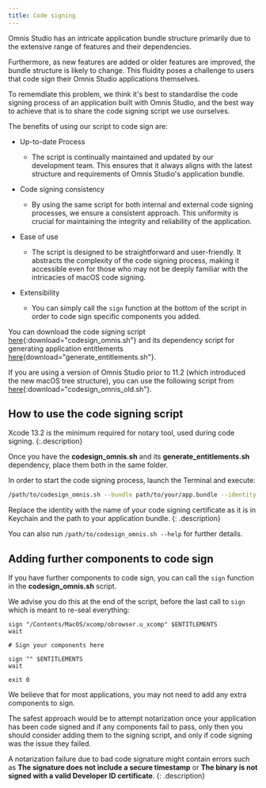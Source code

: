 ```yaml
---
title: Code signing
---
```


Omnis Studio has an intricate application bundle structure primarily due to the extensive range of features and their dependencies.

Furthermore, as new features are added or older features are improved, the bundle structure is likely to change. This fluidity poses a challenge to users that code sign their Omnis Studio applications themselves.

To rememdiate this problem, we think it's best to standardise the code signing process of an application built with Omnis Studio, and the best way to achieve that is to share the code signing script we use ourselves.

The benefits of using our script to code sign are:

* Up-to-date Process
    * The script is continually maintained and updated by our development team. This ensures that it always aligns with the latest structure and requirements of Omnis Studio's application bundle.

* Code signing consistency
    * By using the same script for both internal and external code signing processes, we ensure a consistent approach. This uniformity is crucial for maintaining the integrity and reliability of the application.
  
* Ease of use
    * The script is designed to be straightforward and user-friendly. It abstracts the complexity of the code signing process, making it accessible even for those who may not be deeply familiar with the intricacies of macOS code signing.
  
* Extensibility
    * You can simply call the `sign` function at the bottom of the script in order to code sign specific components you added.

You can download the code signing script [here](/assets/codesigning_macos/codesign_omnis.sh){:download="codesign_omnis.sh"} and its dependency script for generating application entitlements [here](/assets/codesigning_macos/generate_entitlements.sh){download="generate_entitlements.sh"}.

If you are using a version of Omnis Studio prior to 11.2 (which introduced the new macOS tree structure), you can use the following script from [here](/assets/codesigning_macos/codesign_omnis_old.sh){:download="codesign_omnis_old.sh"}.

## How to use the code signing script

Xcode 13.2 is the minimum required for notary tool, used during code signing.
{:.description}

Once you have the **codesign_omnis.sh** and its **generate_entitlements.sh** dependency, place them both in the same folder.

In order to start the code signing process, launch the Terminal and execute:

```bash
/path/to/codesign_omnis.sh --bundle path/to/your/app.bundle --identity "Developer ID Application: XXXX (BXXXXHXXXXY)"
```

Replace the identity with the name of your code signing certificate as it is in Keychain and the path to your application bundle.
{: .description}

You can also run `/path/to/codesign_omnis.sh --help` for further details.


## Adding further components to code sign

If you have further components to code sign, you can call the `sign` function in the **codesign_omnis.sh** script.

We advise you do this at the end of the script, before the last call to `sign` which is meant to re-seal everything:

```
sign "/Contents/MacOS/xcomp/obrowser.u_xcomp" $ENTITLEMENTS
wait

# Sign your components here

sign "" $ENTITLEMENTS
wait

exit 0
```

We believe that for most applications, you may not need to add any extra components to sign.

The safest approach would be to attempt notarization once your application has been code signed and if any components fail to pass, only then you should consider adding them to the signing script, and only if code signing was the issue they failed.

A notarization failure due to bad code signature might contain errors such as **The signature does not include a secure timestamp** or **The binary is not signed with a valid Developer ID certificate**.
{: .description}
